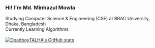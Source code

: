 ###   Hi! I'm Md. Minhazul Mowla
Studying Computer Science & Engineering (CSE) at BRAC University, Dhaka, Bangladesh<br/>
Currently Learning Algorithms
<br/>
<br/>
[![DeadboyTALHA's GitHub stats](https://github-readme-stats.vercel.app/api?username=DeadboyTALHA&count_private=True&show_icons=True&theme=highcontrast&hide_rank=False)](https://github.com/anuraghazra/github-readme-stats)
